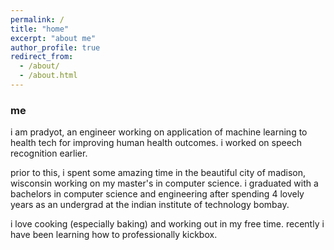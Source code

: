 ```yaml
---
permalink: /
title: "home"
excerpt: "about me"
author_profile: true
redirect_from: 
  - /about/
  - /about.html
---
```


### me
i am pradyot, an engineer working on application of machine learning to health tech for improving human health outcomes. i worked on speech recognition earlier.

prior to this, i spent some amazing time in the beautiful city of madison, wisconsin working on my master's in computer science. i graduated with a bachelors in computer science and engineering after spending 4 lovely years as an undergrad at the indian institute of technology bombay.

i love cooking (especially baking) and working out in my free time. recently i have been learning how to professionally kickbox.
